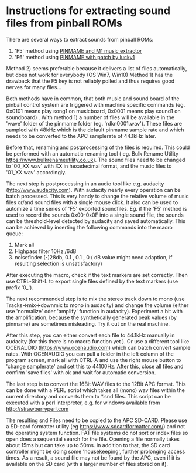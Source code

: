 # Instructions for extracting sound files from pinball ROMs

There are several ways to extract sounds from pinball ROMs:
1) 'F5' method using [PINMAME and M1 music extractor](https://www.vpforums.org/index.php?app=tutorials&article=54)  
2) 'F6' method using [PINMAME with patch by lucky1](https://vpuniverse.com/forums/topic/4489-pinmame-altsound-editor/)

Method 2) seems preferable because it delivers a list of files automatically, but does not work for everybody (OS Win7, Win10)
Method 1) has the drawback that the F5 key is not reliably polled and thus requires good nerves for many files...

Both methods have in common, that both music and sound board of the pinball control system are triggered with machine specific commands (eg. 0x0101 means play song1 on musicboard, 0x0001 means play sound1 on soundboard) . With method 1) a number of files will be available in the 'wave' folder of the pinmame folder (eg. 'rdkn0001.wav').  These files are sampled with 48kHz which is the default pinmame sample rate and which needs to be converted to the APC samplerate of 44.1kHz later.

Before that, renaming and postprocessing of the files is required. This could be performed with an automatic renaming tool ( eg. Bulk Rename Utility https://www.bulkrenameutility.co.uk). The sound files need to be changed to '00_XX.wav' with XX in hexadecimal format, and the music files to '01_XX.wav' accordingly.

The next step is postprocessing in an audio tool like e.g. audacity (http://www.audacity.com). With audacity nearly every operation can be batch processed. This is very handy to change the relative volume of music files or/and sound files with a single mouse click.
It also can be used to automize a time series of 'F5' exported soundfiles. Eg. if the 'F5' method is used to record the sounds 0x00-0x0F into a single sound file, the sounds can be threshold-level detected by audacity and saved automatically.
This can be achieved by inserting the following commands into the macro queue:

1) Mark all
2) Highpass filter 10Hz /6dB
3) noisefinder (-)28db, 0.1 , 0.1 , 0  ( dB value might need adaption, if resulting selection is unsatisfactory)

After executing the macro, check if the text markers are set correctly. Then use CTRL-Shift-L to export single files defined by the text markers (use prefix '0_').

The next recommended step is to mix the stereo track down to mono (use Tracks->mix->downmix to mono in audacity) and change the volume (either use 'normalize' oder 'amplify' function in audacity). Experiment a bit with the amplification, because the synthetically generated peak values (by pinmame) are sometimes misleading. Try it out on the real machine.

After this step, you can either convert each file to 44.1kHz manually in audacity (for this there is no macro function yet ). Or use a different tool like OCENAUDIO (https://www.ocenaudio.com) which can batch convert sample rates. With OCENAUDIO you can pull a folder in the left column of the program screen, mark all with CTRL-A and use the right mouse button to 'change samplerate' and set this to 44100Hz. After this, close all files and confirm 'save files' with ok and wait for automatic conversion.

The last step is to convert the 16Bit WAV files to the 12Bit APC format. This can be done with a PERL script which takes all (mono) wav files within the current directory and converts them to *.snd files. This script can be executed with a perl interpreter, e.g. for windows available from http://strawberryperl.com

The resulting snd Files need to be copied to the APC SD-CARD. Please use a SD-card formatter utility (eg https://www.sdcardformatter.com/) and not the operating system function.  FAT file systems do not sort or index files so open does a sequential search for the file. Opening a file normally takes about 15ms but can take up to 50ms. In addition to that, the SD card controller might be doing some 'housekeeping', further prolonging access times. As a result, a sound file may not be found by the APC, even if it is available on the SD card (with a larger number of files stored on it). 
